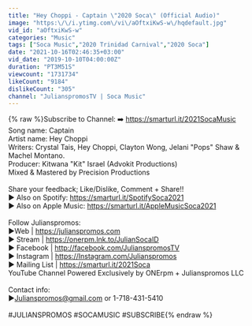 ```yaml
---
title: "Hey Choppi - Captain \"2020 Soca\" (Official Audio)"
image: "https:\/\/i.ytimg.com\/vi\/aOftxiKwS-w\/hqdefault.jpg"
vid_id: "aOftxiKwS-w"
categories: "Music"
tags: ["Soca Music","2020 Trinidad Carnival","2020 Soca"]
date: "2021-10-16T02:46:35+03:00"
vid_date: "2019-10-10T04:00:00Z"
duration: "PT3M51S"
viewcount: "1731734"
likeCount: "9184"
dislikeCount: "305"
channel: "JulianspromosTV | Soca Music"
---
```

{% raw %}Subscribe to Channel:  ➡️ <a rel="nofollow" target="blank" href="https://smarturl.it/2021SocaMusic">https://smarturl.it/2021SocaMusic</a><br />Song name: Captain<br />Artist name: Hey Choppi<br />Writers: Crystal Tais, Hey Choppi, Clayton Wong, Jelani &quot;Pops&quot; Shaw &amp; Machel Montano.<br />Producer: Kitwana &quot;Kit&quot; Israel (Advokit Productions)<br />Mixed &amp; Mastered by Precision Productions<br /><br />Share your feedback; Like/Dislike, Comment + Share!!<br />▶ Also on Spotify: <a rel="nofollow" target="blank" href="https://smarturl.it/SpotifySoca2021">https://smarturl.it/SpotifySoca2021</a><br />▶ Also on Apple Music: <a rel="nofollow" target="blank" href="https://smarturl.it/AppleMusicSoca2021">https://smarturl.it/AppleMusicSoca2021</a><br /><br />Follow Julianspromos:<br />▶Web | <a rel="nofollow" target="blank" href="https://julianspromos.com">https://julianspromos.com</a><br />▶ Stream | <a rel="nofollow" target="blank" href="https://onerpm.lnk.to/JulianSocaID">https://onerpm.lnk.to/JulianSocaID</a><br />▶ Facebook | <a rel="nofollow" target="blank" href="http://facebook.com/JulianspromosTV">http://facebook.com/JulianspromosTV</a><br />▶ Instagram | <a rel="nofollow" target="blank" href="https://Instagram.com/Julianspromos">https://Instagram.com/Julianspromos</a><br />▶ Mailing List | <a rel="nofollow" target="blank" href="https://smarturl.it/2021Soca">https://smarturl.it/2021Soca</a><br />YouTube Channel Powered Exclusively by ONErpm + Julianspromos LLC<br /><br />Contact info:<br />▶Julianspromos@gmail.com or 1-718-431-5410<br /><br />#JULIANSPROMOS #SOCAMUSIC #SUBSCRIBE{% endraw %}

